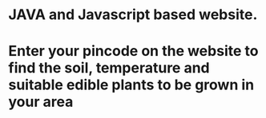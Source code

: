 # JAVA and Javascript based website. 
# Enter your pincode on the website to find the soil, temperature and suitable edible plants to be grown in your area
